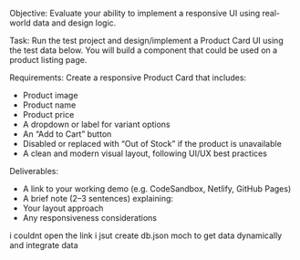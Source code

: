 Objective: Evaluate your ability to implement a responsive UI using real-world data and design logic.

Task:
Run the test project and design/implement a Product Card UI using the test data below. You will build a component that could be used on a product listing page.

Requirements:
Create a responsive Product Card that includes:

* Product image
* Product name
* Product price
* A dropdown or label for variant options
* An “Add to Cart” button
* Disabled or replaced with “Out of Stock” if the product is unavailable
* A clean and modern visual layout, following UI/UX best practices

Deliverables:
* A link to your working demo (e.g. CodeSandbox, Netlify, GitHub Pages)
* A brief note (2–3 sentences) explaining:
* Your layout approach
* Any responsiveness considerations

i couldnt open the link i jsut create db.json moch to get data dynamically and integrate data 